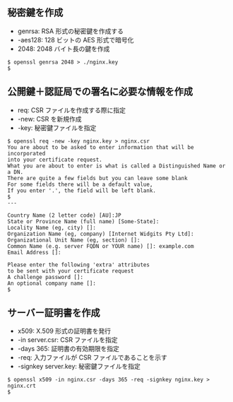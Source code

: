## 秘密鍵を作成

- genrsa: RSA 形式の秘密鍵を作成する
- -aes128: 128 ビットの AES 形式で暗号化
- 2048: 2048 バイト長の鍵を作成

```shell
$ openssl genrsa 2048 > ./nginx.key
$
```

## 公開鍵＋認証局での署名に必要な情報を作成

- req: CSR ファイルを作成する際に指定
- -new: CSR を新規作成
- -key: 秘密鍵ファイルを指定

```shell
$ openssl req -new -key nginx.key > nginx.csr
You are about to be asked to enter information that will be incorporated
into your certificate request.
What you are about to enter is what is called a Distinguished Name or a DN.
There are quite a few fields but you can leave some blank
For some fields there will be a default value,
If you enter '.', the field will be left blank.
$
---

Country Name (2 letter code) [AU]:JP
State or Province Name (full name) [Some-State]:
Locality Name (eg, city) []:
Organization Name (eg, company) [Internet Widgits Pty Ltd]:
Organizational Unit Name (eg, section) []:
Common Name (e.g. server FQDN or YOUR name) []: example.com
Email Address []:

Please enter the following 'extra' attributes
to be sent with your certificate request
A challenge password []:
An optional company name []:
$
```

## サーバー証明書を作成

- x509: X.509 形式の証明書を発行
- -in server.csr: CSR ファイルを指定
- -days 365: 証明書の有効期限を指定
- -req: 入力ファイルが CSR ファイルであることを示す
- -signkey server.key: 秘密鍵ファイルを指定

```shell
$ openssl x509 -in nginx.csr -days 365 -req -signkey nginx.key > nginx.crt
$
```
